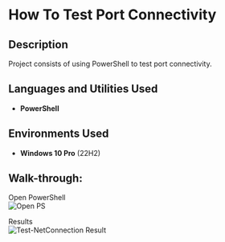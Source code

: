 <h1>How To Test Port Connectivity</h1>

<h2>Description</h2>
Project consists of using PowerShell to test port connectivity.<br />


<h2>Languages and Utilities Used</h2>

- <b>PowerShell</b> 

<h2>Environments Used </h2>

- <b>Windows 10 Pro</b> (22H2)

<h2>Walk-through:</h2>


Open PowerShell <br/>
![Open PS](https://github.com/jasondasho/Test-NetConnection/assets/94137942/c53e34bb-e5d3-4305-869d-5d9ecb58b902) <bk/>

Results<br/>
![Test-NetConnection Result](https://github.com/jasondasho/Test-NetConnection/assets/94137942/9d8d72f8-21f2-469c-9b72-aaec8dc66aaf)


</p>
